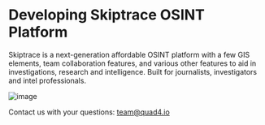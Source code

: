 # Developing Skiptrace OSINT Platform

Skiptrace is a next-generation affordable OSINT platform with a few GIS elements, team collaboration features, and various other features to aid in investigations, research and intelligence. Built for journalists, investigators and intel professionals.

![image](https://github.com/user-attachments/assets/08bbd665-9e93-40f9-97aa-9f58e54b45b9)

Contact us with your questions: team@quad4.io
